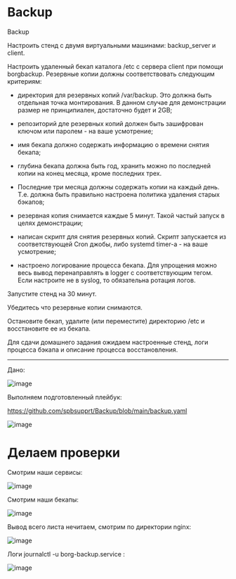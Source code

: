 # Backup
Backup

Настроить стенд с двумя виртуальными машинами: backup_server и client.

Настроить удаленный бекап каталога /etc c сервера client при помощи borgbackup. Резервные копии должны соответствовать следующим критериям:

- директория для резервных копий /var/backup. Это должна быть отдельная точка монтирования. В данном случае для демонстрации размер не принципиален, достаточно будет и 2GB;

- репозиторий дле резервных копий должен быть зашифрован ключом или паролем - на ваше усмотрение;

- имя бекапа должно содержать информацию о времени снятия бекапа;

- глубина бекапа должна быть год, хранить можно по последней копии на конец месяца, кроме последних трех.

- Последние три месяца должны содержать копии на каждый день. Т.е. должна быть правильно настроена политика удаления старых бэкапов;

- резервная копия снимается каждые 5 минут. Такой частый запуск в целях демонстрации;

- написан скрипт для снятия резервных копий. Скрипт запускается из соответствующей Cron джобы, либо systemd timer-а - на ваше усмотрение;

- настроено логирование процесса бекапа. Для упрощения можно весь вывод перенаправлять в logger с соответствующим тегом. Если настроите не в syslog, то обязательна ротация логов.

Запустите стенд на 30 минут.

Убедитесь что резервные копии снимаются.

Остановите бекап, удалите (или переместите) директорию /etc и восстановите ее из бекапа.

Для сдачи домашнего задания ожидаем настроенные стенд, логи процесса бэкапа и описание процесса восстановления.

---

Дано:

![image](https://github.com/user-attachments/assets/19e60939-869a-4103-84ab-a0b1a5b79ac6)


Выполняем подготовленный плейбук:

https://github.com/spbsupprt/Backup/blob/main/backup.yaml

![image](https://github.com/user-attachments/assets/1b535ac3-1164-436e-a3e0-06ff954a9ba0)


# Делаем проверки

Смотрим наши сервисы:

![image](https://github.com/user-attachments/assets/6d69866d-4987-4405-9be2-de8223fc3768)

Смотрим наши бекапы:


![image](https://github.com/user-attachments/assets/bfb4f81e-052c-48f3-b4c2-a1455cbf98d9)

Вывод всего листа нечитаем, смотрим по директории nginx:

![image](https://github.com/user-attachments/assets/63593d42-c390-4a73-a8fd-d37652416472)


Логи journalctl -u borg-backup.service :

![image](https://github.com/user-attachments/assets/f37678df-e296-4e1d-985f-48f720c1fe73)




